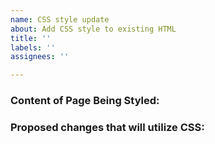 ```yaml
---
name: CSS style update
about: Add CSS style to existing HTML
title: ''
labels: ''
assignees: ''

---
```


### Content of Page Being Styled:

### Proposed changes that will utilize CSS:
